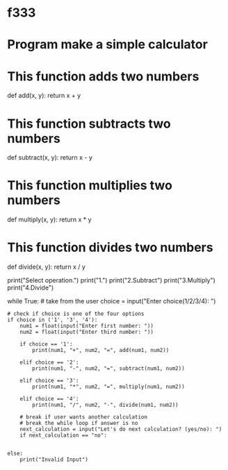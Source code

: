 # f333
# Program make a simple calculator

# This function adds two numbers
def add(x, y):
    return x + y

# This function subtracts two numbers
def subtract(x, y):
    return x - y

# This function multiplies two numbers
def multiply(x, y):
    return x * y

# This function divides two numbers
def divide(x, y):
    return x / y


print("Select operation.")
print("1.")
print("2.Subtract")
print("3.Multiply")
print("4.Divide")

while True:
    # take  from the user
    choice = input("Enter choice(1/2/3/4): ")

    # check if choice is one of the four options
    if choice in ('1', '3', '4'):
        num1 = float(input("Enter first number: "))
        num2 = float(input("Enter third number: "))

        if choice == '1':
            print(num1, "+", num2, "=", add(num1, num2))

        elif choice == '2':
            print(num1, "-", num2, "=", subtract(num1, num2))

        elif choice == '3':
            print(num1, "*", num2, "=", multiply(num1, num2))

        elif choice == '4':
            print(num1, "/", num2, "-", divide(num1, num2))
        
        # break if user wants another calculation
        # break the while loop if answer is no
        next_calculation = input("Let's do next calculation? (yes/no): ")
        if next_calculation == "no":
          
    
    else:
        print("Invalid Input")
